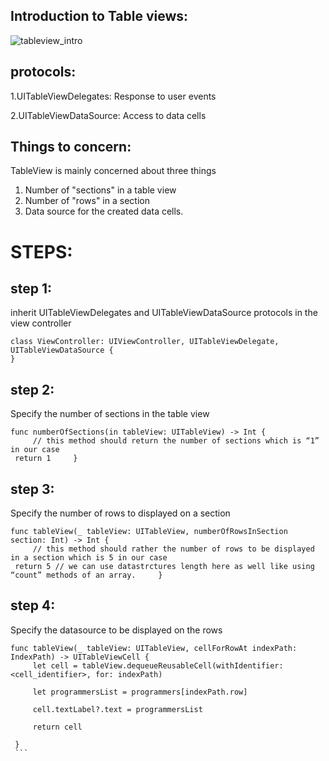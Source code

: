 ## Introduction to Table views:
![tableview_intro](https://user-images.githubusercontent.com/9798362/45356274-7c72cc00-b5e0-11e8-95de-12a85d96d073.png)

## protocols:
   1.UITableViewDelegates: Response to user events </br>
     
   2.UITableViewDataSource: Access to data cells </br>

## Things to concern:
   TableView is mainly concerned about three things </br>
   1. Number of "sections" in a table view </br>
   2. Number of "rows" in a section </br>
   3. Data source for the created data cells. </br>

# STEPS:
## step 1:
   inherit UITableViewDelegates and UITableViewDataSource protocols in the view controller</br>

   ```
  class ViewController: UIViewController, UITableViewDelegate, UITableViewDataSource {
   }
   ```

## step 2:
   Specify the number of sections in the table view </br>
   ```
   func numberOfSections(in tableView: UITableView) -> Int {
        // this method should return the number of sections which is “1” in our case 
	return 1     }
   ```

## step 3:
   Specify the number of rows to displayed on a section 
   ```
   func tableView(_ tableView: UITableView, numberOfRowsInSection section: Int) -> Int {
        // this method should rather the number of rows to be displayed in a section which is 5 in our case 	
    return 5 // we can use datastrctures length here as well like using “count” methods of an array.     }
   
   ```

## step 4:
   Specify the datasource to be displayed on the rows
   ```
   func tableView(_ tableView: UITableView, cellForRowAt indexPath: IndexPath) -> UITableViewCell {
        let cell = tableView.dequeueReusableCell(withIdentifier: <cell_identifier>, for: indexPath)
        
        let programmersList = programmers[indexPath.row]
        
        cell.textLabel?.text = programmersList
        
        return cell
        
    }
    ```

    




   
     
